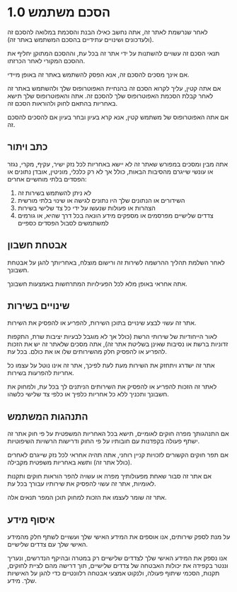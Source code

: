 # הסכם משתמש 1.0

לאחר שנרשמת לאתר זה, אתה נחשב כאילו הבנת והסכמת במלואה להסכם זה (ולעדכונים ושינויים עתידיים בהסכם המשתמש באתר זה).

תנאי הסכם זה עשויים להשתנות על ידי אתר זה בכל עת, וההסכם המתוקן יחליף את ההסכם המקורי לאחר הכרזתו.

אם אינך מסכים להסכם זה, אנא הפסק להשתמש באתר זה באופן מיידי.

אם אתה קטין, עליך לקרוא הסכם זה בהנחיית האפוטרופוס שלך ולהשתמש באתר זה לאחר קבלת הסכמת האפוטרופוס שלך להסכם זה. אתה והאפוטרופוס שלך תישא באחריות בהתאם לחוק ולהוראות הסכם זה.

אם אתה האפוטרופוס של משתמש קטין, אנא קרא בעיון ובחר בעיון אם להסכים להסכם זה.

## כתב ויתור

אתה מבין ומסכים במפורש שאתר זה לא יישא באחריות לכל נזק ישיר, עקיף, מקרי, נגזר או עונשי שייגרם מהסיבות הבאות, כולל אך לא רק כלכלי, מוניטין, אובדן נתונים או הפסדים בלתי מוחשיים אחרים:

1. לא ניתן להשתמש בשירות זה
1. השידורים או הנתונים שלך היו נתונים לגישה או שינוי בלתי מורשית
1. הצהרות או פעולות שנעשו על ידי כל צד שלישי בשירות
1. צדדים שלישיים מפרסמים או מספקים מידע הונאה בכל דרך שהיא, או גורמים למשתמשים לסבול הפסדים כספיים

## אבטחת חשבון

לאחר השלמת תהליך ההרשמה לשירות זה ורישום מוצלח, באחריותך להגן על אבטחת חשבונך.

אתה אחראי באופן מלא לכל הפעילויות המתרחשות באמצעות חשבונך.

## שינויים בשירות

אתר זה עשוי לבצע שינויים בתוכן השירות, להפריע או להפסיק את השירות.

לאור הייחודיות של שירותי הרשת (כולל אך לא מוגבל לבעיות יציבות שרת, התקפות זדוניות ברשת או נסיבות שאינן בשליטת אתר זה), אתה מסכים שלאתר זה יש את הזכות להפריע או להפסיק חלק מהשירותים שלו או את כולם. בכל עת.

אתר זה ישדרג ויתחזק את השירות מעת לעת לפיכך, אתר זה אינו נוטל על עצמו כל אחריות להפרעות בשירות.

לאתר זה הזכות להפריע או להפסיק את השירותים הניתנים לך בכל עת, ולמחוק את חשבונך ותכניך ללא כל אחריות כלפיך או כלפי צד שלישי כלשהו.

## התנהגות המשתמש

אם התנהגותך מפרה חוקים לאומיים, תישא בכל האחריות המשפטית על פי חוק אתר זה ישתף פעולה בקפדנות עם חובותיו על פי החוק ודרישות הרשויות השיפוטיות.

אם תפר חוקים הקשורים לזכויות קניין רוחני, אתה תהיה אחראי לכל נזק שייגרם לאחרים (כולל אתר זה) ותשא באחריות משפטית מקבילה.

אם אתר זה סבור שאחת מפעולותיך מפרה או עשויה להפר הוראות חוקים ותקנות לאומיות, אתר זה עשוי להפסיק את שירותיו עבורך בכל עת.

אתר זה שומר לעצמו את הזכות למחוק תוכן המפר תנאים אלה.

## איסוף מידע

על מנת לספק שירותים, אנו אוספים את המידע האישי שלך ועשויים לשתף חלק מהמידע האישי שלך עם צדדים שלישיים.

אנו נספק את המידע האישי שלך לצדדים שלישיים רק במטרה ובהיקף הנדרשים, ונעריך וננטר בקפידה את יכולות האבטחה של צדדים שלישיים, תוך דרישה מהם לציית לחוקים, תקנות, הסכמי שיתוף פעולה, ולנקוט אמצעי אבטחה רלוונטיים כדי להגן על האישיות שלך. מידע.